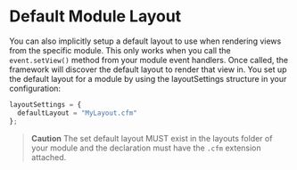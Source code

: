# Default Module Layout

You can also implicitly setup a default layout to use when rendering views from the specific module. This only works when you call the `event.setView()` method from your module event handlers. Once called, the framework will discover the default layout to render that view in. You set up the default layout for a module by using the layoutSettings structure in your configuration:

```javascript
layoutSettings = {
  defaultLayout = "MyLayout.cfm"
};
```

> **Caution** The set default layout MUST exist in the layouts folder of your module and the declaration must have the `.cfm` extension attached.
